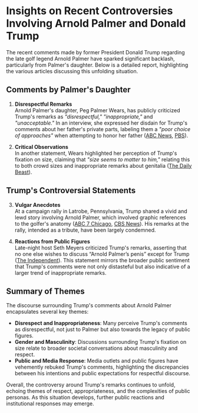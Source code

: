 # Insights on Recent Controversies Involving Arnold Palmer and Donald Trump

The recent comments made by former President Donald Trump regarding the late golf legend Arnold Palmer have sparked significant backlash, particularly from Palmer's daughter. Below is a detailed report, highlighting the various articles discussing this unfolding situation.

## Comments by Palmer's Daughter

1. **Disrespectful Remarks**  
   Arnold Palmer's daughter, Peg Palmer Wears, has publicly criticized Trump's remarks as *"disrespectful," "inappropriate,"* and *"unacceptable."* In an interview, she expressed her disdain for Trump's comments about her father's private parts, labeling them a *"poor choice of approaches"* when attempting to honor her father ([ABC News](https://abcnews.go.com/Politics/arnold-palmers-daughter-calls-trumps-remarks-father-disrespectful/story?id=115008367), [PBS](https://www.pbs.org/newshour/politics/arnold-palmers-daughter-says-trump-made-poor-choice-when-talking-about-her-father)).

2. **Critical Observations**  
   In another statement, Wears highlighted her perception of Trump's fixation on size, claiming that *"size seems to matter to him,"* relating this to both crowd sizes and inappropriate remarks about genitalia ([The Daily Beast](https://www.thedailybeast.com/arnold-palmer-s-daughter-takes-dig-at-trump-size-seems-to-matter-to-him/)).

## Trump's Controversial Statements

3. **Vulgar Anecdotes**  
   At a campaign rally in Latrobe, Pennsylvania, Trump shared a vivid and lewd story involving Arnold Palmer, which involved graphic references to the golfer's anatomy ([ABC 7 Chicago](https://abc7chicago.com/post/donald-trump-makes-lewd-remarks-arnold-palmer-during-rally-late-legendary-golfers-hometown-latrobe-pennsylvania/15449538/), [CBS News](https://www.cbsnews.com/news/donald-trump-arnold-palmer-latrobe-pennsylvania-rally/)). His remarks at the rally, intended as a tribute, have been largely condemned.

4. **Reactions from Public Figures**  
   Late-night host Seth Meyers criticized Trump's remarks, asserting that no one else wishes to discuss “Arnold Palmer’s penis” except for Trump ([The Independent](https://www.independent.co.uk/news/world/americas/us-politics/trump-arnold-palmer-seth-meyers-late-night-b2633321.html)). This statement mirrors the broader public sentiment that Trump's comments were not only distasteful but also indicative of a larger trend of inappropriate remarks.

## Summary of Themes

The discourse surrounding Trump's comments about Arnold Palmer encapsulates several key themes:

- **Disrespect and Inappropriateness**: Many perceive Trump's comments as disrespectful, not just to Palmer but also towards the legacy of public figures.
- **Gender and Masculinity**: Discussions surrounding Trump's fixation on size relate to broader societal conversations about masculinity and respect.
- **Public and Media Response**: Media outlets and public figures have vehemently rebuked Trump's comments, highlighting the discrepancies between his intentions and public expectations for respectful discourse.
  
Overall, the controversy around Trump's remarks continues to unfold, echoing themes of respect, appropriateness, and the complexities of public personas. As this situation develops, further public reactions and institutional responses may emerge.